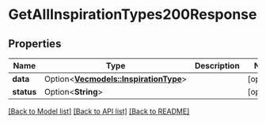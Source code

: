 # GetAllInspirationTypes200Response

## Properties

Name | Type | Description | Notes
------------ | ------------- | ------------- | -------------
**data** | Option<[**Vec<models::InspirationType>**](InspirationType.md)> |  | [optional]
**status** | Option<**String**> |  | [optional]

[[Back to Model list]](../README.md#documentation-for-models) [[Back to API list]](../README.md#documentation-for-api-endpoints) [[Back to README]](../README.md)


